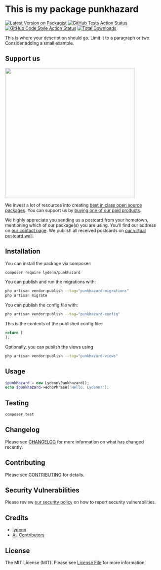 # This is my package punkhazard

[![Latest Version on Packagist](https://img.shields.io/packagist/v/lydenn/punkhazard.svg?style=flat-square)](https://packagist.org/packages/lydenn/punkhazard)
[![GitHub Tests Action Status](https://img.shields.io/github/workflow/status/lydenn/punkhazard/run-tests?label=tests)](https://github.com/lydenn/punkhazard/actions?query=workflow%3Arun-tests+branch%3Amain)
[![GitHub Code Style Action Status](https://img.shields.io/github/workflow/status/lydenn/punkhazard/Fix%20PHP%20code%20style%20issues?label=code%20style)](https://github.com/lydenn/punkhazard/actions?query=workflow%3A"Fix+PHP+code+style+issues"+branch%3Amain)
[![Total Downloads](https://img.shields.io/packagist/dt/lydenn/punkhazard.svg?style=flat-square)](https://packagist.org/packages/lydenn/punkhazard)

This is where your description should go. Limit it to a paragraph or two. Consider adding a small example.

## Support us

[<img src="https://github-ads.s3.eu-central-1.amazonaws.com/punkhazard.jpg?t=1" width="419px" />](https://spatie.be/github-ad-click/punkhazard)

We invest a lot of resources into creating [best in class open source packages](https://spatie.be/open-source). You can support us by [buying one of our paid products](https://spatie.be/open-source/support-us).

We highly appreciate you sending us a postcard from your hometown, mentioning which of our package(s) you are using. You'll find our address on [our contact page](https://spatie.be/about-us). We publish all received postcards on [our virtual postcard wall](https://spatie.be/open-source/postcards).

## Installation

You can install the package via composer:

```bash
composer require lydenn/punkhazard
```

You can publish and run the migrations with:

```bash
php artisan vendor:publish --tag="punkhazard-migrations"
php artisan migrate
```

You can publish the config file with:

```bash
php artisan vendor:publish --tag="punkhazard-config"
```

This is the contents of the published config file:

```php
return [
];
```

Optionally, you can publish the views using

```bash
php artisan vendor:publish --tag="punkhazard-views"
```

## Usage

```php
$punkhazard = new Lydenn\Punkhazard();
echo $punkhazard->echoPhrase('Hello, Lydenn!');
```

## Testing

```bash
composer test
```

## Changelog

Please see [CHANGELOG](CHANGELOG.md) for more information on what has changed recently.

## Contributing

Please see [CONTRIBUTING](CONTRIBUTING.md) for details.

## Security Vulnerabilities

Please review [our security policy](../../security/policy) on how to report security vulnerabilities.

## Credits

- [lydenn](https://github.com/lydenn)
- [All Contributors](../../contributors)

## License

The MIT License (MIT). Please see [License File](LICENSE.md) for more information.

